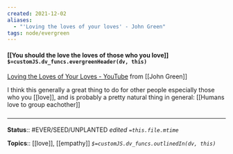 ```yaml
---
created: 2021-12-02 
aliases:
  - "'Loving the loves of your loves' - John Green"
tags: node/evergreen
---
```

#### [[You should the love the loves of those who you love]] `$=customJS.dv_funcs.evergreenHeader(dv, this)`

[Loving the Loves of Your Loves - YouTube](https://www.youtube.com/watch?v=uZhnL_cTrfQ) from [[John Green]]

I think this generally a great thing to do for other people especially those who you [[love]],
and is probably a pretty natural thing in general: 
[[Humans love to group eachother]]
### <hr class="footnote"/>

**Status**:: #EVER/SEED/UNPLANTED
*edited `=this.file.mtime`*

**Topics**:: [[love]], [[empathy]]
*`$=customJS.dv_funcs.outlinedIn(dv, this)`*
